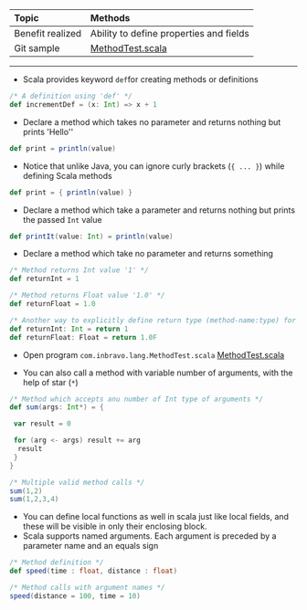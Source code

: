 | Topic | Methods |
| :--- | :--- |
| Benefit realized | Ability to define properties and fields |
| Git sample | [MethodTest.scala](https://github.com/inbravo/scala-src/blob/master/src/main/scala/com/inbravo/lang/MethodTest.scala) |

---

* Scala provides keyword `def`for creating methods or definitions

```scala
/* A definition using 'def' */
def incrementDef = (x: Int) => x + 1 
```

* Declare a method which takes no parameter and returns nothing but prints 'Hello''

```scala
def print = println(value)
```

* Notice that unlike Java, you can ignore curly brackets \(`{ ... }`\) while defining Scala methods

```scala
def print = { println(value) }
```

* Declare a method which take a parameter and returns nothing but prints the passed `Int` value

```scala
def printIt(value: Int) = println(value)
```

* Declare a method which take no parameter and returns something

```scala
/* Method returns Int value '1' */
def returnInt = 1

/* Method returns Float value '1.0' */
def returnFloat = 1.0

/* Another way to explicitly define return type (method-name:type) for methods */
def returnInt: Int = return 1
def returnFloat: Float = return 1.0F
```

* Open program `com.inbravo.lang.MethodTest.scala` [MethodTest.scala](https://github.com/inbravo/scala-src/blob/master/src/main/scala/com/inbravo/lang/MethodTest.scala)

* You can also call a method with variable number of arguments, with the help of star \(`*`\) 

```scala
/* Method which accepts anu number of Int type of arguments */
def sum(args: Int*) = {  

 var result = 0  

 for (arg <- args) result += arg  
  result  
 }
}

/* Multiple valid method calls */
sum(1,2)
sum(1,2,3,4)
```

* You can define local functions as well in scala just like local fields, and these will be visible in only their enclosing block. 
* Scala supports named arguments. Each argument is preceded by a parameter name and an equals sign

```scala
/* Method definition */
def speed(time : float, distance : float)

/* Method calls with argument names */
speed(distance = 100, time = 10)
```



